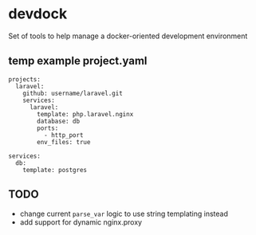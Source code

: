 # devdock
Set of tools to help manage a docker-oriented development environment

## temp example project.yaml

```
projects:
  laravel:
    github: username/laravel.git
    services:
      laravel:
        template: php.laravel.nginx
        database: db
        ports:
          - http_port
        env_files: true

services:
  db:
    template: postgres
```

## TODO

- change current `parse_var` logic to use string templating instead
- add support for dynamic nginx.proxy